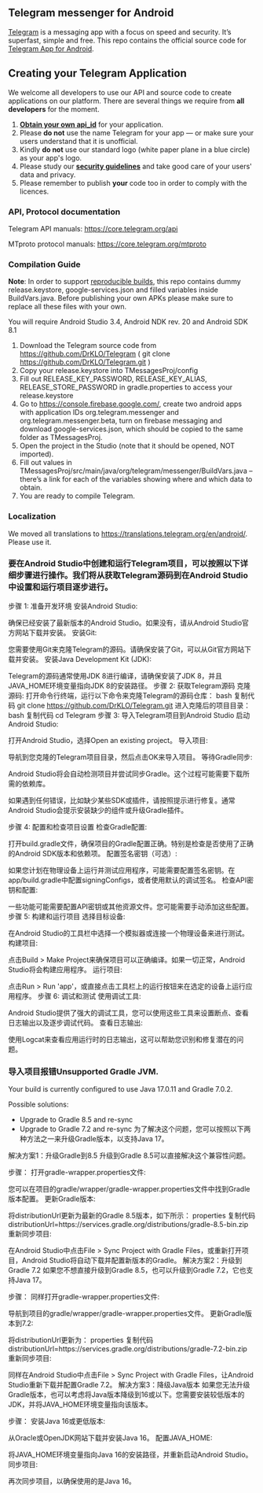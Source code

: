 ## Telegram messenger for Android

[Telegram](https://telegram.org) is a messaging app with a focus on speed and security. It’s superfast, simple and free.
This repo contains the official source code for [Telegram App for Android](https://play.google.com/store/apps/details?id=org.telegram.messenger).

## Creating your Telegram Application

We welcome all developers to use our API and source code to create applications on our platform.
There are several things we require from **all developers** for the moment.

1. [**Obtain your own api_id**](https://core.telegram.org/api/obtaining_api_id) for your application.
2. Please **do not** use the name Telegram for your app — or make sure your users understand that it is unofficial.
3. Kindly **do not** use our standard logo (white paper plane in a blue circle) as your app's logo.
3. Please study our [**security guidelines**](https://core.telegram.org/mtproto/security_guidelines) and take good care of your users' data and privacy.
4. Please remember to publish **your** code too in order to comply with the licences.

### API, Protocol documentation

Telegram API manuals: https://core.telegram.org/api

MTproto protocol manuals: https://core.telegram.org/mtproto

### Compilation Guide

**Note**: In order to support [reproducible builds](https://core.telegram.org/reproducible-builds), this repo contains dummy release.keystore,  google-services.json and filled variables inside BuildVars.java. Before publishing your own APKs please make sure to replace all these files with your own.

You will require Android Studio 3.4, Android NDK rev. 20 and Android SDK 8.1

1. Download the Telegram source code from https://github.com/DrKLO/Telegram ( git clone https://github.com/DrKLO/Telegram.git )
2. Copy your release.keystore into TMessagesProj/config
3. Fill out RELEASE_KEY_PASSWORD, RELEASE_KEY_ALIAS, RELEASE_STORE_PASSWORD in gradle.properties to access your  release.keystore
4.  Go to https://console.firebase.google.com/, create two android apps with application IDs org.telegram.messenger and org.telegram.messenger.beta, turn on firebase messaging and download google-services.json, which should be copied to the same folder as TMessagesProj.
5. Open the project in the Studio (note that it should be opened, NOT imported).
6. Fill out values in TMessagesProj/src/main/java/org/telegram/messenger/BuildVars.java – there’s a link for each of the variables showing where and which data to obtain.
7. You are ready to compile Telegram.

### Localization

We moved all translations to https://translations.telegram.org/en/android/. Please use it.

### 要在Android Studio中创建和运行Telegram项目，可以按照以下详细步骤进行操作。我们将从获取Telegram源码到在Android Studio中设置和运行项目逐步进行。

步骤 1: 准备开发环境
安装Android Studio:

确保已经安装了最新版本的Android Studio。如果没有，请从Android Studio官方网站下载并安装。
安装Git:

您需要使用Git来克隆Telegram的源码。请确保安装了Git，可以从Git官方网站下载并安装。
安装Java Development Kit (JDK):

Telegram的源码通常使用JDK 8进行编译，请确保安装了JDK 8，并且JAVA_HOME环境变量指向JDK 8的安装路径。
步骤 2: 获取Telegram源码
克隆源码:
打开命令行终端，运行以下命令来克隆Telegram的源码仓库：
bash
复制代码
git clone https://github.com/DrKLO/Telegram.git
进入克隆后的项目目录：
bash
复制代码
cd Telegram
步骤 3: 导入Telegram项目到Android Studio
启动Android Studio:

打开Android Studio，选择Open an existing project。
导入项目:

导航到您克隆的Telegram项目目录，然后点击OK来导入项目。
等待Gradle同步:

Android Studio将会自动检测项目并尝试同步Gradle。这个过程可能需要下载所需的依赖库。

如果遇到任何错误，比如缺少某些SDK或插件，请按照提示进行修复。通常Android Studio会提示安装缺少的组件或升级Gradle插件。

步骤 4: 配置和检查项目设置
检查Gradle配置:

打开build.gradle文件，确保项目的Gradle配置正确。特别是检查是否使用了正确的Android SDK版本和依赖项。
配置签名密钥（可选）:

如果您计划在物理设备上运行并测试应用程序，可能需要配置签名密钥。在app/build.gradle中配置signingConfigs，或者使用默认的调试签名。
检查API密钥和配置:

一些功能可能需要配置API密钥或其他资源文件。您可能需要手动添加这些配置。
步骤 5: 构建和运行项目
选择目标设备:

在Android Studio的工具栏中选择一个模拟器或连接一个物理设备来进行测试。
构建项目:

点击Build > Make Project来确保项目可以正确编译。如果一切正常，Android Studio将会构建应用程序。
运行项目:

点击Run > Run 'app'，或直接点击工具栏上的运行按钮来在选定的设备上运行应用程序。
步骤 6: 调试和测试
使用调试工具:

Android Studio提供了强大的调试工具，您可以使用这些工具来设置断点、查看日志输出以及逐步调试代码。
查看日志输出:

使用Logcat来查看应用运行时的日志输出，这可以帮助您识别和修复潜在的问题。

###  导入项目报错Unsupported Gradle JVM.

Your build is currently configured to use Java 17.0.11 and Gradle 7.0.2.

Possible solutions:
 - Upgrade to Gradle 8.5 and re-sync
 - Upgrade to Gradle 7.2 and re-sync
为了解决这个问题，您可以按照以下两种方法之一来升级Gradle版本，以支持Java 17。

解决方案1：升级Gradle到8.5
升级到Gradle 8.5可以直接解决这个兼容性问题。

步骤：
打开gradle-wrapper.properties文件:

您可以在项目的gradle/wrapper/gradle-wrapper.properties文件中找到Gradle版本配置。
更新Gradle版本:

将distributionUrl更新为最新的Gradle 8.5版本，如下所示：
properties
复制代码
distributionUrl=https\://services.gradle.org/distributions/gradle-8.5-bin.zip
重新同步项目:

在Android Studio中点击File > Sync Project with Gradle Files，或重新打开项目，Android Studio将自动下载并配置新版本的Gradle。
解决方案2：升级到Gradle 7.2
如果您不想直接升级到Gradle 8.5，也可以升级到Gradle 7.2，它也支持Java 17。

步骤：
同样打开gradle-wrapper.properties文件:

导航到项目的gradle/wrapper/gradle-wrapper.properties文件。
更新Gradle版本到7.2:

将distributionUrl更新为：
properties
复制代码
distributionUrl=https\://services.gradle.org/distributions/gradle-7.2-bin.zip
重新同步项目:

同样在Android Studio中点击File > Sync Project with Gradle Files，让Android Studio重新下载并配置Gradle 7.2。
解决方案3：降级Java版本
如果您无法升级Gradle版本，也可以考虑将Java版本降级到16或以下。您需要安装较低版本的JDK，并将JAVA_HOME环境变量指向该版本。

步骤：
安装Java 16或更低版本:

从Oracle或OpenJDK网站下载并安装Java 16。
配置JAVA_HOME:

将JAVA_HOME环境变量指向Java 16的安装路径，并重新启动Android Studio。
同步项目:

再次同步项目，以确保使用的是Java 16。
